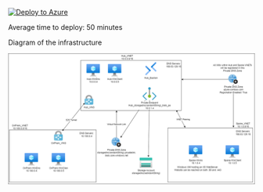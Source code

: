 [![Deploy to Azure](https://aka.ms/deploytoazurebutton)](https://portal.azure.com/#create/Microsoft.Template/uri/https%3A%2F%2Fraw.githubusercontent.com%2Fjimgodden%2FAzure_Networking_Labs%2Fmain%2FTraining-PrivateDNSZone-Complete%2Fsrc%2Fmain.json)

Average time to deploy: 50 minutes


Diagram of the infrastructure

![Diagram of the infrastructure](diagram.drawio.png)
